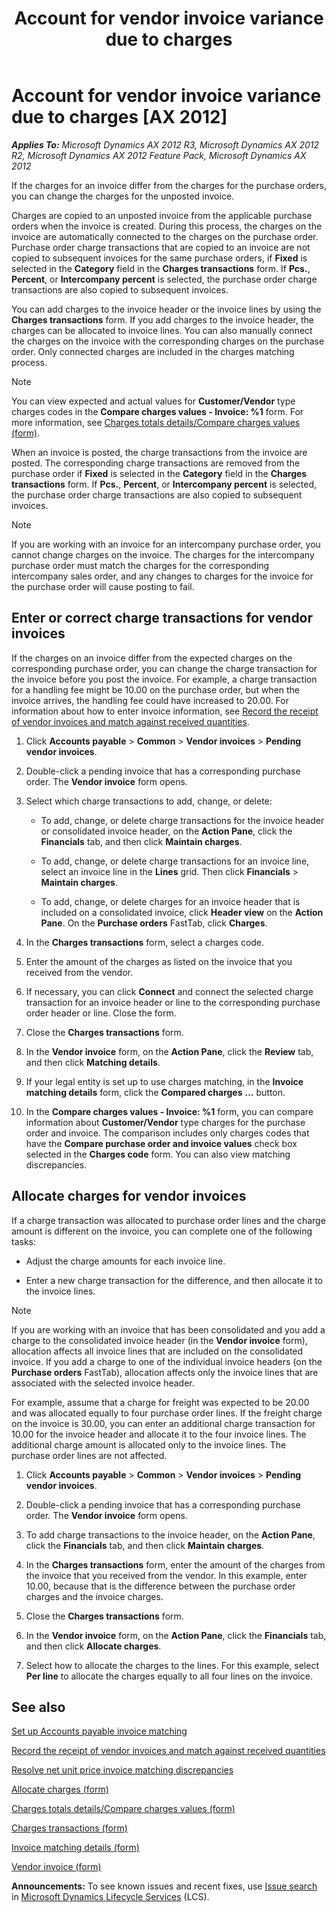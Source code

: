 ﻿---
title: Account for vendor invoice variance due to charges
TOCTitle: Account for vendor invoice variance due to charges
ms:assetid: dc6d1f4a-14bb-4077-bcc5-102411f7069f
ms:mtpsurl: https://technet.microsoft.com/en-us/library/Gg243192(v=AX.60)
ms:contentKeyID: 36655949
ms.date: 04/18/2014
mtps_version: v=AX.60
---

# Account for vendor invoice variance due to charges [AX 2012]


_**Applies To:** Microsoft Dynamics AX 2012 R3, Microsoft Dynamics AX 2012 R2, Microsoft Dynamics AX 2012 Feature Pack, Microsoft Dynamics AX 2012_

If the charges for an invoice differ from the charges for the purchase orders, you can change the charges for the unposted invoice.

Charges are copied to an unposted invoice from the applicable purchase orders when the invoice is created. During this process, the charges on the invoice are automatically connected to the charges on the purchase order. Purchase order charge transactions that are copied to an invoice are not copied to subsequent invoices for the same purchase orders, if **Fixed** is selected in the **Category** field in the **Charges transactions** form. If **Pcs.**, **Percent**, or **Intercompany percent** is selected, the purchase order charge transactions are also copied to subsequent invoices.

You can add charges to the invoice header or the invoice lines by using the **Charges transactions** form. If you add charges to the invoice header, the charges can be allocated to invoice lines. You can also manually connect the charges on the invoice with the corresponding charges on the purchase order. Only connected charges are included in the charges matching process.


> [!NOTE]
> <P>You can view expected and actual values for <STRONG>Customer/Vendor</STRONG> type charges codes in the <STRONG>Compare charges values - Invoice: %1</STRONG> form. For more information, see <A href="https://technet.microsoft.com/en-us/library/hh242731(v=ax.60)">Charges totals details/Compare charges values (form)</A>.</P>



When an invoice is posted, the charge transactions from the invoice are posted. The corresponding charge transactions are removed from the purchase order if **Fixed** is selected in the **Category** field in the **Charges transactions** form. If **Pcs.**, **Percent**, or **Intercompany percent** is selected, the purchase order charge transactions are also copied to subsequent invoices.


> [!NOTE]
> <P>If you are working with an invoice for an intercompany purchase order, you cannot change charges on the invoice. The charges for the intercompany purchase order must match the charges for the corresponding intercompany sales order, and any changes to charges for the invoice for the purchase order will cause posting to fail.</P>



## Enter or correct charge transactions for vendor invoices

If the charges on an invoice differ from the expected charges on the corresponding purchase order, you can change the charge transaction for the invoice before you post the invoice. For example, a charge transaction for a handling fee might be 10.00 on the purchase order, but when the invoice arrives, the handling fee could have increased to 20.00. For information about how to enter invoice information, see [Record the receipt of vendor invoices and match against received quantities](record-the-receipt-of-vendor-invoices-and-match-against-received-quantities.md).

1.  Click **Accounts payable** \> **Common** \> **Vendor invoices** \> **Pending vendor invoices**.

2.  Double-click a pending invoice that has a corresponding purchase order. The **Vendor invoice** form opens.

3.  Select which charge transactions to add, change, or delete:
    
      - To add, change, or delete charge transactions for the invoice header or consolidated invoice header, on the **Action Pane**, click the **Financials** tab, and then click **Maintain charges**.
    
      - To add, change, or delete charge transactions for an invoice line, select an invoice line in the **Lines** grid. Then click **Financials** \> **Maintain charges**.
    
      - To add, change, or delete charges for an invoice header that is included on a consolidated invoice, click **Header view** on the **Action Pane**. On the **Purchase orders** FastTab, click **Charges**.

4.  In the **Charges transactions** form, select a charges code.

5.  Enter the amount of the charges as listed on the invoice that you received from the vendor.

6.  If necessary, you can click **Connect** and connect the selected charge transaction for an invoice header or line to the corresponding purchase order header or line. Close the form.

7.  Close the **Charges transactions** form.

8.  In the **Vendor invoice** form, on the **Action Pane**, click the **Review** tab, and then click **Matching details**.

9.  If your legal entity is set up to use charges matching, in the **Invoice matching details** form, click the **Compared charges** **…** button.

10. In the **Compare charges values - Invoice: %1** form, you can compare information about **Customer/Vendor** type charges for the purchase order and invoice. The comparison includes only charges codes that have the **Compare purchase order and invoice values** check box selected in the **Charges code** form. You can also view matching discrepancies.

## Allocate charges for vendor invoices

If a charge transaction was allocated to purchase order lines and the charge amount is different on the invoice, you can complete one of the following tasks:

  - Adjust the charge amounts for each invoice line.

  - Enter a new charge transaction for the difference, and then allocate it to the invoice lines.


> [!NOTE]
> <P>If you are working with an invoice that has been consolidated and you add a charge to the consolidated invoice header (in the <STRONG>Vendor invoice</STRONG> form), allocation affects all invoice lines that are included on the consolidated invoice. If you add a charge to one of the individual invoice headers (on the <STRONG>Purchase orders</STRONG> FastTab), allocation affects only the invoice lines that are associated with the selected invoice header.</P>



For example, assume that a charge for freight was expected to be 20.00 and was allocated equally to four purchase order lines. If the freight charge on the invoice is 30.00, you can enter an additional charge transaction for 10.00 for the invoice header and allocate it to the four invoice lines. The additional charge amount is allocated only to the invoice lines. The purchase order lines are not affected.

1.  Click **Accounts payable** \> **Common** \> **Vendor invoices** \> **Pending vendor invoices**.

2.  Double-click a pending invoice that has a corresponding purchase order. The **Vendor invoice** form opens.

3.  To add charge transactions to the invoice header, on the **Action Pane**, click the **Financials** tab, and then click **Maintain charges**.

4.  In the **Charges transactions** form, enter the amount of the charges from the invoice that you received from the vendor. In this example, enter 10.00, because that is the difference between the purchase order charges and the invoice charges.

5.  Close the **Charges transactions** form.

6.  In the **Vendor invoice** form, on the **Action Pane**, click the **Financials** tab, and then click **Allocate charges**.

7.  Select how to allocate the charges to the lines. For this example, select **Per line** to allocate the charges equally to all four lines on the invoice.

## See also

[Set up Accounts payable invoice matching](set-up-accounts-payable-invoice-matching.md)

[Record the receipt of vendor invoices and match against received quantities](record-the-receipt-of-vendor-invoices-and-match-against-received-quantities.md)

[Resolve net unit price invoice matching discrepancies](resolve-net-unit-price-invoice-matching-discrepancies.md)

[Allocate charges (form)](https://technet.microsoft.com/en-us/library/hh697725\(v=ax.60\))

[Charges totals details/Compare charges values (form)](https://technet.microsoft.com/en-us/library/hh242731\(v=ax.60\))

[Charges transactions (form)](https://technet.microsoft.com/en-us/library/aa633876\(v=ax.60\))

[Invoice matching details (form)](https://technet.microsoft.com/en-us/library/hh209713\(v=ax.60\))

[Vendor invoice (form)](https://technet.microsoft.com/en-us/library/hh209644\(v=ax.60\))

  
**Announcements:** To see known issues and recent fixes, use [Issue search](http://go.microsoft.com/fwlink/?linkid=389258) in [Microsoft Dynamics Lifecycle Services](http://go.microsoft.com/fwlink/?linkid=306505) (LCS).

